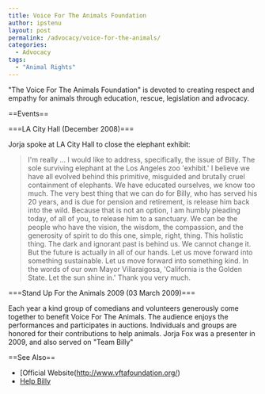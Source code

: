```yaml
---
title: Voice For The Animals Foundation
author: ipstenu
layout: post
permalink: /advocacy/voice-for-the-animals/
categories:
  - Advocacy
tags: 
  - "Animal Rights"
---
```


"The Voice For The Animals Foundation" is devoted to creating respect and empathy for animals through education, rescue, legislation and advocacy.

==Events==

===LA City Hall (December 2008)===  

Jorja spoke at LA City Hall to close the elephant exhibit:

> I'm really ... I would like to address, specifically, the issue of Billy. The sole surviving elephant at the Los Angeles zoo 'exhibit.' I believe we have all evolved behind this primitive, misguided and brutally cruel containment of elephants. We have educated ourselves, we know too much. The very best thing that we can do for Billy, who has served his 20 years, and is due for pension and retirement, is release him back into the wild. Because that is not an option, I am humbly pleading today, of all of you, to release him to a sanctuary. We can be the people who have the vision, the wisdom, the compassion, and the generosity of spirit to do this one, simple, right, thing. This holistic thing. The dark and ignorant past is behind us. We cannot change it. But the future is actually in all of our hands. Let us move forward into something sustainable. Let us move forward into something kind. In the words of our own Mayor Villaraigosa, 'California is the Golden State. Let the sun shine in.' Thank you very much.

===Stand Up For the Animals 2009 (03 March 2009)===  

Each year a kind group of comedians and volunteers generously come together to benefit Voice For The Animals. The audience enjoys the performances and participates in auctions. Individuals and groups are honored for their contributions to help animals. Jorja Fox was a presenter in 2009, and also served on "Team Billy"

==See Also==  
* [Official Website(http://www.vftafoundation.org/)  
* [Help Billy](http://www.helpbilly.org)
